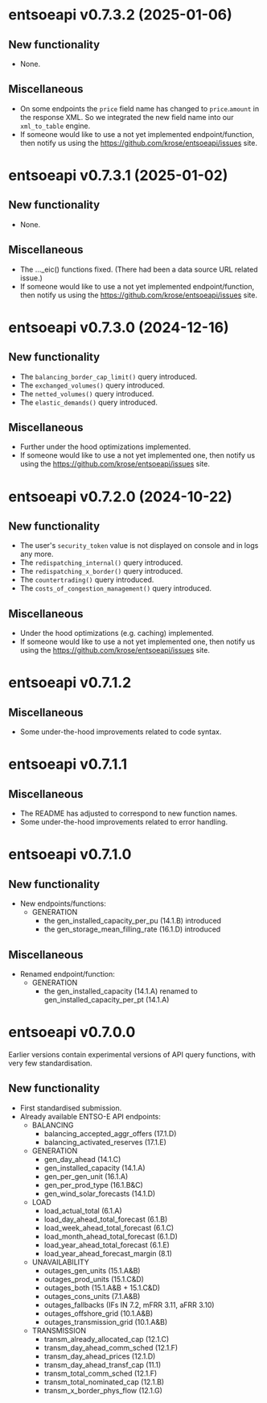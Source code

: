 # entsoeapi v0.7.3.2 (2025-01-06)

## New functionality

-   None.

## Miscellaneous

-   On some endpoints the `price` field name has changed to `price`.`amount` in the response XML. So we integrated the new field name into our `xml_to_table` engine.
-   If someone would like to use a not yet implemented endpoint/function, then notify us using the <https://github.com/krose/entsoeapi/issues> site.

# entsoeapi v0.7.3.1 (2025-01-02)

## New functionality

-   None.

## Miscellaneous

-   The ..._eic() functions fixed. (There had been a data source URL related issue.)
-   If someone would like to use a not yet implemented endpoint/function, then notify us using the <https://github.com/krose/entsoeapi/issues> site.

# entsoeapi v0.7.3.0 (2024-12-16)

## New functionality

-   The `balancing_border_cap_limit()` query introduced.
-   The `exchanged_volumes()` query introduced.
-   The `netted_volumes()` query introduced.
-   The `elastic_demands()` query introduced.

## Miscellaneous

-   Further under the hood optimizations implemented.
-   If someone would like to use a not yet implemented one, then notify us using the <https://github.com/krose/entsoeapi/issues> site.

# entsoeapi v0.7.2.0 (2024-10-22)

## New functionality

-   The user's `security_token` value is not displayed on console and in logs any more.
-   The `redispatching_internal()` query introduced.
-   The `redispatching_x_border()` query introduced.
-   The `countertrading()` query introduced.
-   The `costs_of_congestion_management()` query introduced.

## Miscellaneous

-   Under the hood optimizations (e.g. caching) implemented.
-   If someone would like to use a not yet implemented one, then notify us using the <https://github.com/krose/entsoeapi/issues> site.

# entsoeapi v0.7.1.2

## Miscellaneous

-   Some under-the-hood improvements related to code syntax.

# entsoeapi v0.7.1.1

## Miscellaneous

-   The README has adjusted to correspond to new function names.
-   Some under-the-hood improvements related to error handling.

# entsoeapi v0.7.1.0

## New functionality

-   New endpoints/functions:
    -   GENERATION
        -   the gen_installed_capacity_per_pu (14.1.B) introduced
        -   the gen_storage_mean_filling_rate (16.1.D) introduced

## Miscellaneous

-   Renamed endpoint/function:
    -   GENERATION
        -   the gen_installed_capacity (14.1.A) renamed to gen_installed_capacity_per_pt (14.1.A)

# entsoeapi v0.7.0.0

Earlier versions contain experimental versions of API query functions, with very few standardisation.

## New functionality

-   First standardised submission.
-   Already available ENTSO-E API endpoints:
    -   BALANCING
        -   balancing_accepted_aggr_offers (17.1.D)
        -   balancing_activated_reserves (17.1.E)
    -   GENERATION
        -   gen_day_ahead (14.1.C)
        -   gen_installed_capacity (14.1.A)
        -   gen_per_gen_unit (16.1.A)
        -   gen_per_prod_type (16.1.B&C)
        -   gen_wind_solar_forecasts (14.1.D)
    -   LOAD
        -   load_actual_total (6.1.A)
        -   load_day_ahead_total_forecast (6.1.B)
        -   load_week_ahead_total_forecast (6.1.C)
        -   load_month_ahead_total_forecast (6.1.D)
        -   load_year_ahead_total_forecast (6.1.E)
        -   load_year_ahead_forecast_margin (8.1)
    -   UNAVAILABILITY
        -   outages_gen_units (15.1.A&B)
        -   outages_prod_units (15.1.C&D)
        -   outages_both (15.1.A&B + 15.1.C&D)
        -   outages_cons_units (7.1.A&B)
        -   outages_fallbacks (IFs IN 7.2, mFRR 3.11, aFRR 3.10)
        -   outages_offshore_grid (10.1.A&B)
        -   outages_transmission_grid (10.1.A&B)
    -   TRANSMISSION
        -   transm_already_allocated_cap (12.1.C)
        -   transm_day_ahead_comm_sched (12.1.F)
        -   transm_day_ahead_prices (12.1.D)
        -   transm_day_ahead_transf_cap (11.1)
        -   transm_total_comm_sched (12.1.F)
        -   transm_total_nominated_cap (12.1.B)
        -   transm_x_border_phys_flow (12.1.G)
